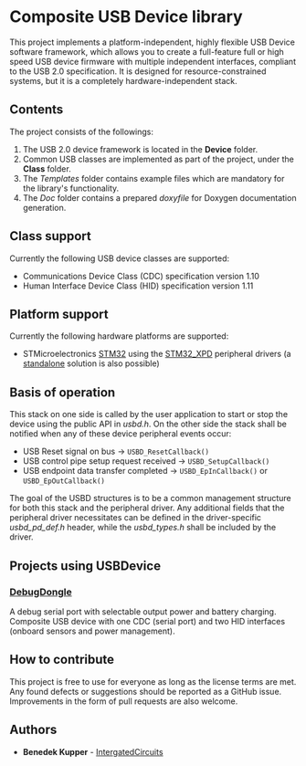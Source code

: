 # Composite USB Device library

This project implements a platform-independent, highly flexible USB Device software framework,
which allows you to create a full-feature full or high speed USB device firmware 
with multiple independent interfaces,
compliant to the USB 2.0 specification.
It is designed for resource-constrained systems, but it is a completely hardware-independent stack.

## Contents

The project consists of the followings:
1. The USB 2.0 device framework is located in the **Device** folder.
2. Common USB classes are implemented as part of the project, under the **Class** folder.
3. The *Templates* folder contains example files which are mandatory for the library's functionality.
4. The *Doc* folder contains a prepared *doxyfile* for Doxygen documentation generation.

## Class support

Currently the following USB device classes are supported:
- Communications Device Class (CDC) specification version 1.10
- Human Interface Device Class (HID) specification version 1.11

## Platform support

Currently the following hardware platforms are supported:
- STMicroelectronics [STM32](http://www.st.com/en/microcontrollers/stm32-32-bit-arm-cortex-mcus.html)
using the [STM32_XPD](https://github.com/IntergatedCircuits/STM32_XPD) peripheral drivers
(a [standalone](https://github.com/IntergatedCircuits/USBDevice/wiki/Integration-for-STM32-without-XPD) 
solution is also possible)

## Basis of operation

This stack on one side is called by the user application to start or stop the device
using the public API in *usbd.h*. On the other side the stack shall be notified when any of 
these device peripheral events occur:
- USB Reset signal on bus -> `USBD_ResetCallback()`
- USB control pipe setup request received -> `USBD_SetupCallback()`
- USB endpoint data transfer completed -> `USBD_EpInCallback()` or `USBD_EpOutCallback()`

The goal of the USBD structures is to be a common management structure for both this stack 
and the peripheral driver. Any additional fields that the peripheral driver necessitates
can be defined in the driver-specific *usbd_pd_def.h* header, while the *usbd_types.h* shall
be included by the driver.

## Projects using USBDevice

### [DebugDongle](https://github.com/IntergatedCircuits/DebugDongleFW)

A debug serial port with selectable output power and battery charging. Composite USB device with one CDC (serial port) and two HID interfaces (onboard sensors and power management).

## How to contribute

This project is free to use for everyone as long as the license terms are met. 
Any found defects or suggestions should be reported as a GitHub issue.
Improvements in the form of pull requests are also welcome.

## Authors

* **Benedek Kupper** - [IntergatedCircuits](https://github.com/IntergatedCircuits)
